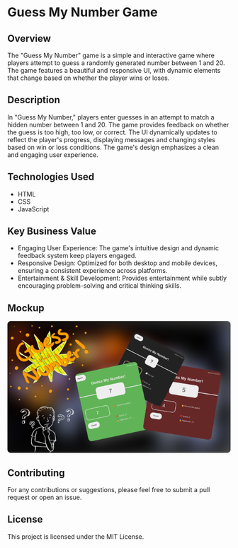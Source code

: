 # Guess My Number Game

## Overview

The "Guess My Number" game is a simple and interactive game where players attempt to guess a randomly generated number between 1 and 20. The game features a beautiful and responsive UI, with dynamic elements that change based on whether the player wins or loses.

## Description

In "Guess My Number," players enter guesses in an attempt to match a hidden number between 1 and 20. The game provides feedback on whether the guess is too high, too low, or correct. The UI dynamically updates to reflect the player's progress, displaying messages and changing styles based on win or loss conditions. The game's design emphasizes a clean and engaging user experience.

## Technologies Used

- HTML
- CSS
- JavaScript

## Key Business Value

- Engaging User Experience: The game's intuitive design and dynamic feedback system keep players engaged.
- Responsive Design: Optimized for both desktop and mobile devices, ensuring a consistent experience across platforms.
- Entertainment & Skill Development: Provides entertainment while subtly encouraging problem-solving and critical thinking skills.

## Mockup

<img src="./guess-my-number mockup.png" />

## Contributing

For any contributions or suggestions, please feel free to submit a pull request or open an issue.

## License

This project is licensed under the MIT License.
